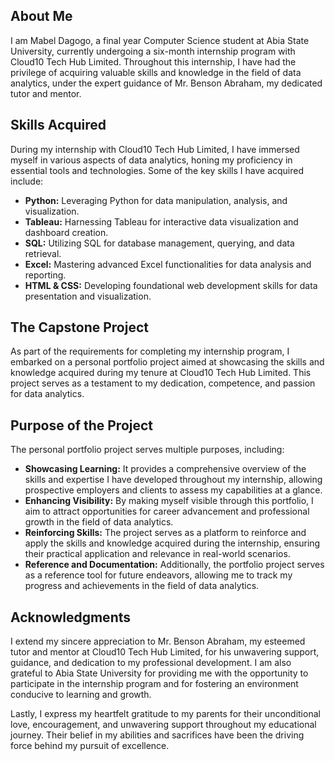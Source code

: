 ## About Me

I am Mabel Dagogo, a final year Computer Science student at Abia State University, currently undergoing a six-month internship program with Cloud10 Tech Hub Limited. Throughout this internship, I have had the privilege of acquiring valuable skills and knowledge in the field of data analytics, under the expert guidance of Mr. Benson Abraham, my dedicated tutor and mentor.

## Skills Acquired

During my internship with Cloud10 Tech Hub Limited, I have immersed myself in various aspects of data analytics, honing my proficiency in essential tools and technologies. Some of the key skills I have acquired include:

- **Python:** Leveraging Python for data manipulation, analysis, and visualization.
- **Tableau:** Harnessing Tableau for interactive data visualization and dashboard creation.
- **SQL:** Utilizing SQL for database management, querying, and data retrieval.
- **Excel:** Mastering advanced Excel functionalities for data analysis and reporting.
- **HTML & CSS:** Developing foundational web development skills for data presentation and visualization.

## The Capstone Project

As part of the requirements for completing my internship program, I embarked on a personal portfolio project aimed at showcasing the skills and knowledge acquired during my tenure at Cloud10 Tech Hub Limited. This project serves as a testament to my dedication, competence, and passion for data analytics.

## Purpose of the Project

The personal portfolio project serves multiple purposes, including:

- **Showcasing Learning:** It provides a comprehensive overview of the skills and expertise I have developed throughout my internship, allowing prospective employers and clients to assess my capabilities at a glance.
- **Enhancing Visibility:** By making myself visible through this portfolio, I aim to attract opportunities for career advancement and professional growth in the field of data analytics.
- **Reinforcing Skills:** The project serves as a platform to reinforce and apply the skills and knowledge acquired during the internship, ensuring their practical application and relevance in real-world scenarios.
- **Reference and Documentation:** Additionally, the portfolio project serves as a reference tool for future endeavors, allowing me to track my progress and achievements in the field of data analytics.

## Acknowledgments

I extend my sincere appreciation to Mr. Benson Abraham, my esteemed tutor and mentor at Cloud10 Tech Hub Limited, for his unwavering support, guidance, and dedication to my professional development. I am also grateful to Abia State University for providing me with the opportunity to participate in the internship program and for fostering an environment conducive to learning and growth.

Lastly, I express my heartfelt gratitude to my parents for their unconditional love, encouragement, and unwavering support throughout my educational journey. Their belief in my abilities and sacrifices have been the driving force behind my pursuit of excellence.

